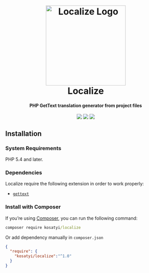 <h1 align="center">
  <a href="https://kosatyi.com">
      <img src="https://i.imgur.com/sbmTP8q.png" alt="Localize Logo" width="250"></a>
  <br>
  Localize
  <br>
</h1>



<h4 align="center">
PHP GetText translation generator from project files 
</h4>

<p align="center">
<a href="https://packagist.org/packages/kosatyi/localize"><img src="https://poser.pugx.org/kosatyi/localize/version" /></a>
<a href="https://packagist.org/packages/kosatyi/localize"><img src="https://poser.pugx.org/kosatyi/localize/downloads"/></a>
<a href="https://packagist.org/packages/kosatyi/localize"><img src="https://poser.pugx.org/kosatyi/localize/license" /></a>
</p>

## Installation

### System Requirements

PHP 5.4 and later.

### Dependencies

Localize require the following extension in order to work properly:

- [`gettext`](http://php.net/manual/en/gettext.installation.php)


### Install with Composer

If you’re using [Composer](https://getcomposer.org/), you can run the following command:

```cmd
composer require kosatyi/localize
```

Or add dependency manually in `composer.json`

```json
{
  "require": {
    "kosatyi/localize":"^1.0"
  }
}

```


